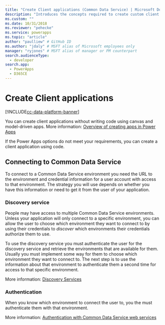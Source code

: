 ```yaml
---
title: "Create Client applications (Common Data Service) | Microsoft Docs" # Intent and product brand in a unique string of 43-59 chars including spaces
description: "Introduces the concepts required to create custom client applications that connect to Common Data Service using code." # 115-145 characters including spaces. This abstract displays in the search result.
ms.custom: ""
ms.date: 10/31/2018
ms.reviewer: "pehecke"
ms.service: powerapps
ms.topic: "article"
author: "paulliew" # GitHub ID
ms.author: "jdaly" # MSFT alias of Microsoft employees only
manager: "ryjones" # MSFT alias of manager or PM counterpart
search.audienceType: 
  - developer
search.app: 
  - PowerApps
  - D365CE
---
```

# Create Client applications

[!INCLUDE[cc-data-platform-banner](../../includes/cc-data-platform-banner.md)]

You can create client applications without writing code using canvas and model-driven apps.
More information: [Overview of creating apps in Power Apps](../../maker/index.md)

If the Power Apps options do not meet your requirements, you can create a client application using code.

## Connecting to Common Data Service

To connect to a Common Data Service environment you need the URL to the environment and credential information for a user account with access to that environment. The strategy you will use depends on whether you have this information or need to get it from the user of your application. 

### Discovery service

People may have access to multiple Common Data Service environments. Unless your application will only connect to a specific environment, you can allow the user to choose which environment they want to connect to by using their credentials to *discover* which environments their credentials authorize them to use. 

To use the discovery service you must authenticate the user for the discovery service and retrieve the environments that are available for them. Usually you must implement some way for them to choose which environment they want to connect to. The next step is to use the information about that environment to authenticate them a second time for access to that specific environment.

More information: [Discovery Services](discovery-service.md)

### Authentication

When you know which environment to connect the user to, you the must authenticate them with that environment.

More information: [Authentication with Common Data Service web services](authentication.md)